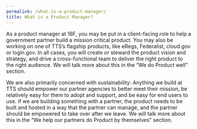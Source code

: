 ```yaml
---
permalink: /what-is-a-product-manager/
title: What is a Product Manager?
---
```


As a product manager at 18F, you may be put in a client-facing role to help a government partner build a mission critical product.  You may also be working on one of TTS’s flagship products, like eRegs, Federalist, cloud.gov or login.gov. In all cases, you will create or steward the product vision and strategy, and drive a cross-functional team to deliver the right product to the right audience. We will talk more about this in the “We do Product well” section.

We are also primarily concerned with sustainability: Anything we build at TTS should empower our partner agencies to better meet their mission, be relatively easy for them to adopt and support, and be easy for end users to use. If we are building something with a partner, the product needs to be built and hosted in a way that the partner can manage, and the partner should be empowered to take over after we leave. We will talk more about this in the “We help our partners do Product by themselves” section. 
 
